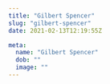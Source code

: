 ```yaml
---
title: "Gilbert Spencer"
slug: "gilbert-spencer"
date: 2021-02-13T12:19:55Z

meta:
  name: "Gilbert Spencer"
  dob: ""
  image: ""
---
```


